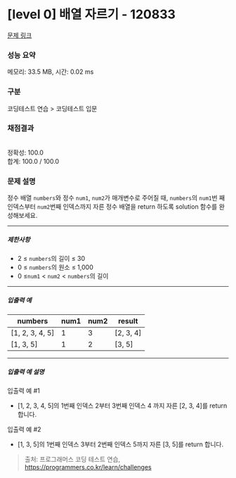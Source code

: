 # [level 0] 배열 자르기 - 120833 

[문제 링크](https://school.programmers.co.kr/learn/courses/30/lessons/120833) 

### 성능 요약

메모리: 33.5 MB, 시간: 0.02 ms

### 구분

코딩테스트 연습 > 코딩테스트 입문

### 채점결과

<br/>정확성: 100.0<br/>합계: 100.0 / 100.0

### 문제 설명

<p>정수 배열 <code>numbers</code>와 정수 <code>num1</code>, <code>num2</code>가 매개변수로 주어질 때, <code>numbers</code>의 <code>num1</code>번 째 인덱스부터 <code>num2</code>번째 인덱스까지 자른 정수 배열을 return 하도록 solution 함수를 완성해보세요.</p>

<hr>

<h5>제한사항</h5>

<ul>
<li>2 ≤ <code>numbers</code>의 길이 ≤ 30</li>
<li>0 ≤ <code>numbers</code>의 원소 ≤ 1,000</li>
<li>0 ≤<code>num1</code> &lt; <code>num2</code> &lt; <code>numbers</code>의 길이</li>
</ul>

<hr>

<h5>입출력 예</h5>
<table class="table">
        <thead><tr>
<th>numbers</th>
<th>num1</th>
<th>num2</th>
<th>result</th>
</tr>
</thead>
        <tbody><tr>
<td>[1, 2, 3, 4, 5]</td>
<td>1</td>
<td>3</td>
<td>[2, 3, 4]</td>
</tr>
<tr>
<td>[1, 3, 5]</td>
<td>1</td>
<td>2</td>
<td>[3, 5]</td>
</tr>
</tbody>
      </table>
<hr>

<h5>입출력 예 설명</h5>

<p>입출력 예 #1</p>

<ul>
<li>[1, 2, 3, 4, 5]의 1번째 인덱스 2부터 3번째 인덱스 4 까지 자른 [2, 3, 4]를 return 합니다.</li>
</ul>

<p>입출력 예 #2</p>

<ul>
<li>[1, 3, 5]의 1번째 인덱스 3부터 2번째 인덱스 5까지 자른 [3, 5]를 return 합니다.</li>
</ul>


> 출처: 프로그래머스 코딩 테스트 연습, https://programmers.co.kr/learn/challenges